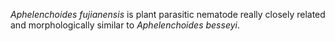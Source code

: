 _Aphelenchoides fujianensis_ is plant parasitic nematode really closely related and morphologically similar to _Aphelenchoides besseyi_.
